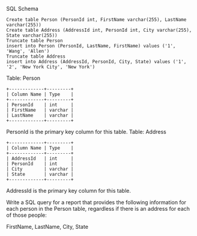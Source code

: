 SQL Schema

    Create table Person (PersonId int, FirstName varchar(255), LastName varchar(255))
    Create table Address (AddressId int, PersonId int, City varchar(255), State varchar(255))
    Truncate table Person
    insert into Person (PersonId, LastName, FirstName) values ('1', 'Wang', 'Allen')
    Truncate table Address
    insert into Address (AddressId, PersonId, City, State) values ('1', '2', 'New York City', 'New York')

Table: Person

    +-------------+---------+
    | Column Name | Type    |
    +-------------+---------+
    | PersonId    | int     |
    | FirstName   | varchar |
    | LastName    | varchar |
    +-------------+---------+

PersonId is the primary key column for this table.
Table: Address

    +-------------+---------+
    | Column Name | Type    |
    +-------------+---------+
    | AddressId   | int     |
    | PersonId    | int     |
    | City        | varchar |
    | State       | varchar |
    +-------------+---------+
AddressId is the primary key column for this table.
 

Write a SQL query for a report that provides the following information for each person in the Person table, regardless if there is an address for each of those people:

FirstName, LastName, City, State